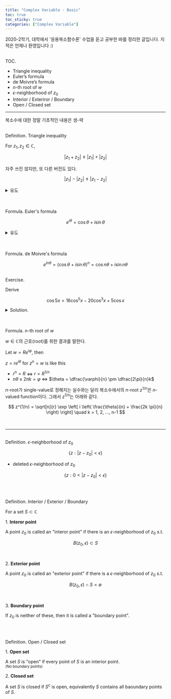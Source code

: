 ```yaml
---
title: "Complex Variable - Basic"
toc: true
toc_sticky: true
categories: ["Complex Variable"]
---
```



2020-2학기, 대학에서 '응용복소함수론' 수업을 듣고 공부한 바를 정리한 글입니다. 지적은 언제나 환영입니다 :)

<br><span class="statement-title">TOC.</span><br>

- Triangle inequality
- Euler’s formula
- de Moivre’s formula
- $n$-th root of $w$
- $\epsilon$-neighborhood of $z_0$
- Interior / Exteriror / Boundary
- Open / Closed set


<hr>

복소수에 대한 정말 기초적인 내용은 생-략

<br><span class="statement-title">Definition.</span> Triangle inequality<br>

<div class="statement" markdown="1">

For $z_1, z_2 \in \mathbb{C}$,

$$
\left| z_1 + z_2 \right| \le \left| z_1 \right| + \left| z_2 \right|
$$

자주 쓰진 않지만, 또 다른 버전도 있다.

$$
\left| z_1 \right| - \left| z_2 \right| \le \left| z_1 - z_2 \right|
$$

<details markdown="1">
<summary>유도</summary>

$$
\begin{aligned}
    \left| (z_1 - z_2) + z_2 \right| &\le \left| z_1 - z_2\right| + \left| z_2 \right| \\
    \left| z_1 \right| - \left| z_2 \right| &\le \left| z_1 - z_2\right|
\end{aligned}
$$

</details>

</div>

<br>

<br><span class="statement-title">Formula.</span> Euler's formula<br>

<div class="statement" markdown="1">

$$
e^{i \theta} = \cos \theta + i \sin \theta
$$

<details markdown="1">
<summary>유도</summary>

$e^x$를 테일러 전개하면 아래와 같다.

$$
e^x = 1 + x + \frac{x^2}{2!} + \frac{x^3}{3!} + \cdots \frac{x^n}{n!} + \cdots
$$

이때 $x$에 $i\theta$를 대입하면,

$$
e^{i\theta} = 1 + i\theta + \frac{(-1)\theta^2}{2!} + \frac{i \theta^3}{3!} + \frac{\theta^4}{4!} + \cdots +
$$

위의 식에서 홀수-번째 텀만 모은 것이 $\cos \theta$이고, 짝수-번재 텀만 모은 것이 $i \sin \theta$가 된다. $\blacksquare$

</details>

</div>

<br>

<br><span class="statement-title">Formula.</span> de Moivre's formula<br>

<div class="statement" markdown="1">

$$
e^{in\theta} = (\cos \theta + i \sin \theta)^n = \cos n\theta + i \sin n\theta
$$

</div>

<br><span class="statement-title">Exercise.</span><br>

<div class="math-statement" markdown="1">

Derive

$$
\cos 5x = 16 \cos^5 x - 20 \cos^3 x + 5 \cos x
$$

</div>

<details markdown="1">
<summary>Solution.</summary>

de Moivre's formula를 사용한다.

$$
(\cos x + i \sin x)^5 = \cos 5x + i \sin 5x
$$

따라서

$$
\cos 5x = \textrm{Re} \left( (\cos x + i \sin x)^5 \right) \\
$$

$$
\begin{aligned}
(\cos x + i \sin x)^5 &= \left((\cos x + i \sin x)^2\right)^2 (\cos x + i \sin x) \\
&= \left(\cos^2 x + 2i \cos x \sin x - \sin^2 x \right)^2 (\cos x + i \sin x) \\
&= (\cos^4 x + 4i \cos^3 x \sin x - 6 \cos^2 x \sin^2 x - 4i \cos x \sin^3 x + \sin^4 x)(\cos x + i \sin x) \\
&= (\textrm{take only real part}) \quad \cos^5 x - 10 \cos^3 x \sin^2 x + 5 \cos x \sin^4 x \\
&= \cos^5 x - 10 \cos^3 x (1-\cos^2 x) + 5 \cos x (1-\cos^2 x)^2 \\
&= 16 \cos^5 x - 20 \cos^3 x + 5 \cos x
\end{aligned}
$$

$\blacksquare$

</details>


<br>

<br><span class="statement-title">Formula.</span> $n$-th root of $w$<br>

<div class="statement" markdown="1">

$w \in \mathbb{C}$의 근호(root)를 취한 결과를 말한다.

Let $w = R e^{i \varphi}$, then

$z = r e^{i\theta}$ for $z^n = w$ is like this

- $r^n = R$ $\iff$ $r = R^{1/n}$
- $n\theta \pm 2\pi k = \varphi$ $\iff$ $\theta = \dfrac{\varphi}{n} \pm \dfrac{2\pi}{n}k$

</div>

$n$-root가 single-value로 정해지는 실수와는 달리 복소수에서의 $n$-root $z^{1/n}$은 $n$-valued function이다. 그래서 $z^{1/n}$는 아래와 같다.

$$
z^{1/n} = \sqrt[n]{r} \exp \left[ i \left( \frac{\theta}{n} + \frac{2k \pi}{n} \right) \right] \quad k = 1, 2, ..., n-1
$$

<br>
<hr>

<br><span class="statement-title">Definition.</span> $\epsilon$-neighborhood of $z_0$<br>

<div class="statement" markdown="1">

$$
\left\{ z : \left| z - z_0 \right| < \epsilon \right\}
$$

- deleted $\epsilon$-neighborhood of $z_0$

$$
\left\{ z : 0 < \left| z - z_0 \right| < \epsilon \right\}
$$

</div>

<br>

<br><span class="statement-title">Definition.</span> Interior / Exterior / Boundary <br>

<div class="statement" markdown="1">

For a set $S \subset \mathbb{C}$

1\. **Interor point**

A point $z_0$ is called an "interor point" if there is an $\epsilon$-neighborhood of $z_0$ s.t.

$$
B(z_0, \epsilon) \subset S
$$

<br>

2\. **Exterior point**

A point $z_0$ is called an "exterior point" if there is a $\epsilon$-neighborhood of $z_0$ s.t.

$$
B(z_0, \epsilon) \cap S = \emptyset
$$

<br>

3\. **Boundary point**

If $z_0$ is neither of these, then it is called a "boundary point".

</div>

<br>

<br><span class="statement-title">Definition.</span> Open / Closed set <br>

<div class="statement" markdown="1">

1\. **Open set**

A set $S$ is "open" if every point of $S$ is an interior point.<br>
<small>(No boundary points)</small>


2\. **Closed set**

A set $S$ is closed if $S^c$ is open, equivalently $S$ contains all baoundary points of $S$.

</div>
